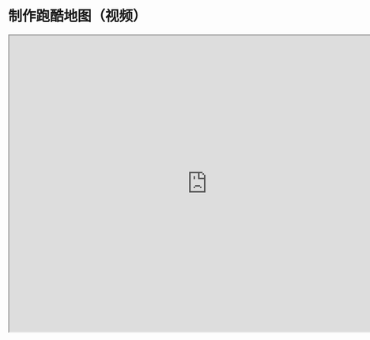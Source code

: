 # 制作跑酷地图（视频）

<iframe src="https://cc.163.com/act/m/daily/iframeplayer/?id=618a44ab75882ab495541f7f" height="600" width="800" allow="fullscreen" />

你可以通过开发工作台的启动器新建蓝图跑酷模板并查看。

视频内容和跑酷模板不完全一致。

![image-20211110210542936](./images/image-20211110210542936.png)
